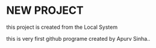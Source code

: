 # NEW PROJECT
this project is created from the Local System

this is very first github programe created by Apurv Sinha..
